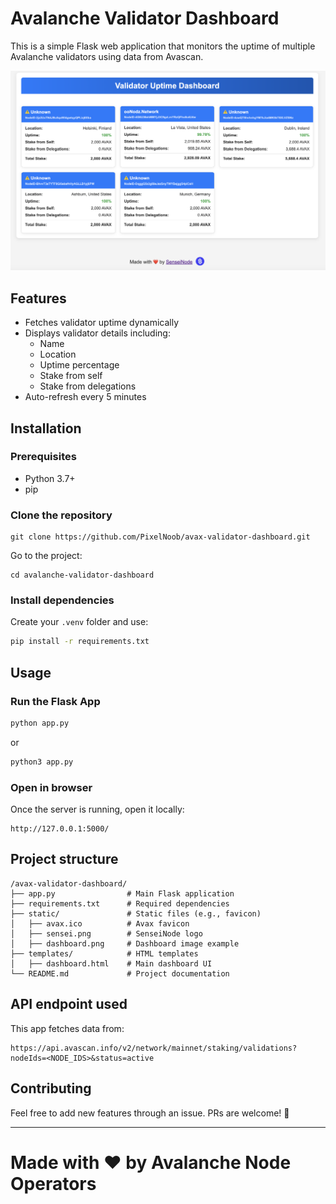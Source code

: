 # Avalanche Validator Dashboard

This is a simple Flask web application that monitors the uptime of multiple Avalanche validators using data from Avascan.

![dashboard](static/dashboard.png)

## Features
- Fetches validator uptime dynamically
- Displays validator details including:
  - Name
  - Location
  - Uptime percentage
  - Stake from self
  - Stake from delegations
- Auto-refresh every 5 minutes

## Installation

### Prerequisites
- Python 3.7+
- pip

### Clone the repository
```shell
git clone https://github.com/PixelNoob/avax-validator-dashboard.git
```

Go to the project:

```shell
cd avalanche-validator-dashboard
```

### Install dependencies

Create your `.venv` folder and use:
```sh
pip install -r requirements.txt
```

## Usage

### Run the Flask App
```sh
python app.py
```

or 

```sh
python3 app.py
```

### Open in browser

Once the server is running, open it locally:
```
http://127.0.0.1:5000/
```

## Project structure

```
/avax-validator-dashboard/
├── app.py                # Main Flask application
├── requirements.txt      # Required dependencies
├── static/               # Static files (e.g., favicon)
│   ├── avax.ico          # Avax favicon
│   ├── sensei.png        # SenseiNode logo
│   ├── dashboard.png     # Dashboard image example
├── templates/            # HTML templates
│   ├── dashboard.html    # Main dashboard UI
└── README.md             # Project documentation
```

## API endpoint used
This app fetches data from:
```
https://api.avascan.info/v2/network/mainnet/staking/validations?nodeIds=<NODE_IDS>&status=active
```

## Contributing
Feel free to add new features through an issue. PRs are welcome! 🚀

---
# Made with ❤️ by Avalanche Node Operators